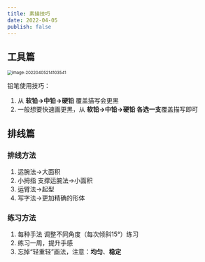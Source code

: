```yaml
---
title: 素描技巧
date: 2022-04-05 
publish: false
---
```


## 工具篇

<img src="https://typecho-1300745270.cos.ap-shanghai.myqcloud.com/typora/image-20220405214103541.png" alt="image-20220405214103541" style="zoom: 67%;" />

铅笔使用技巧：

1. 从 **软铅->中铅->硬铅** 覆盖描写会更黑
2. 一般想要快速画更黑，从 **软铅->中铅->硬铅 各选一支**覆盖描写即可

## 排线篇

### 排线方法

1. 运腕法→大面积
2. 小拇指 支撑运腕法→小面积
3. 运臂法→起型
4. 写字法→更加精确的形体

### 练习方法

1. 每种手法 调整不同角度（每次倾斜15°）练习
2. 练习一周，提升手感
3. 忘掉“轻重轻”画法，注意：**均匀**、**稳定**











